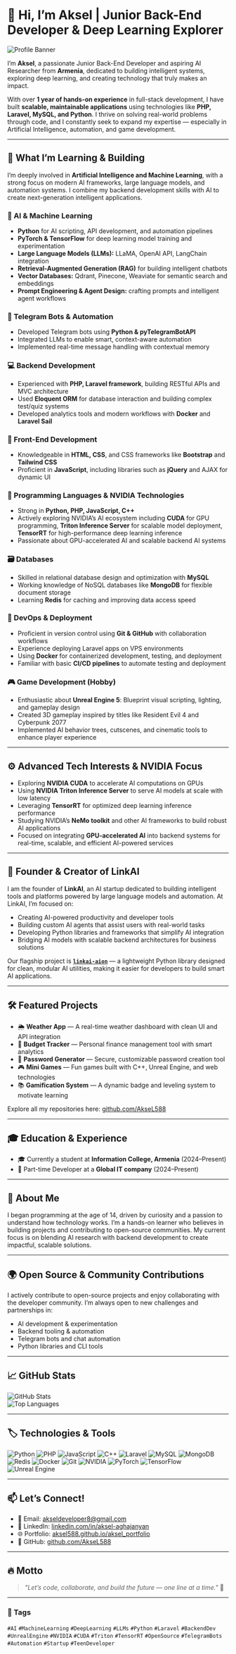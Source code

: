 # 👋 Hi, I’m Aksel | Junior Back-End Developer & Deep Learning Explorer

![Profile Banner](https://raw.githubusercontent.com/AkseL588/AkseL588/main/banner.png)

I’m **Aksel**, a passionate Junior Back-End Developer and aspiring AI Researcher from **Armenia**, dedicated to building intelligent systems, exploring deep learning, and creating technology that truly makes an impact.

With over **1 year of hands-on experience** in full-stack development, I have built **scalable, maintainable applications** using technologies like **PHP, Laravel, MySQL, and Python**. I thrive on solving real-world problems through code, and I constantly seek to expand my expertise — especially in Artificial Intelligence, automation, and game development.

---

## 🚀 What I’m Learning & Building

I’m deeply involved in **Artificial Intelligence and Machine Learning**, with a strong focus on modern AI frameworks, large language models, and automation systems. I combine my backend development skills with AI to create next-generation intelligent applications.

### 🔬 AI & Machine Learning

- **Python** for AI scripting, API development, and automation pipelines  
- **PyTorch & TensorFlow** for deep learning model training and experimentation  
- **Large Language Models (LLMs):** LLaMA, OpenAI API, LangChain integration  
- **Retrieval-Augmented Generation (RAG)** for building intelligent chatbots  
- **Vector Databases:** Qdrant, Pinecone, Weaviate for semantic search and embeddings  
- **Prompt Engineering & Agent Design:** crafting prompts and intelligent agent workflows  

### 🤖 Telegram Bots & Automation

- Developed Telegram bots using **Python & pyTelegramBotAPI**  
- Integrated LLMs to enable smart, context-aware automation  
- Implemented real-time message handling with contextual memory  

### 💻 Backend Development

- Experienced with **PHP, Laravel framework**, building RESTful APIs and MVC architecture  
- Used **Eloquent ORM** for database interaction and building complex test/quiz systems  
- Developed analytics tools and modern workflows with **Docker** and **Laravel Sail**  

### 🎨 Front-End Development

- Knowledgeable in **HTML, CSS**, and CSS frameworks like **Bootstrap** and **Tailwind CSS**  
- Proficient in **JavaScript**, including libraries such as **jQuery** and AJAX for dynamic UI  

### 🧠 Programming Languages & NVIDIA Technologies

- Strong in **Python, PHP, JavaScript, C++**  
- Actively exploring NVIDIA’s AI ecosystem including **CUDA** for GPU programming, **Triton Inference Server** for scalable model deployment, **TensorRT** for high-performance deep learning inference  
- Passionate about GPU-accelerated AI and scalable backend AI systems  

### 🗃️ Databases

- Skilled in relational database design and optimization with **MySQL**  
- Working knowledge of NoSQL databases like **MongoDB** for flexible document storage  
- Learning **Redis** for caching and improving data access speed  

### 🐳 DevOps & Deployment

- Proficient in version control using **Git & GitHub** with collaboration workflows  
- Experience deploying Laravel apps on VPS environments  
- Using **Docker** for containerized development, testing, and deployment  
- Familiar with basic **CI/CD pipelines** to automate testing and deployment  

### 🎮 Game Development (Hobby)

- Enthusiastic about **Unreal Engine 5**: Blueprint visual scripting, lighting, and gameplay design  
- Created 3D gameplay inspired by titles like Resident Evil 4 and Cyberpunk 2077  
- Implemented AI behavior trees, cutscenes, and cinematic tools to enhance player experience  

---

## ⚙️ Advanced Tech Interests & NVIDIA Focus

- Exploring **NVIDIA CUDA** to accelerate AI computations on GPUs  
- Using **NVIDIA Triton Inference Server** to serve AI models at scale with low latency  
- Leveraging **TensorRT** for optimized deep learning inference performance  
- Studying NVIDIA’s **NeMo toolkit** and other AI frameworks to build robust AI applications  
- Focused on integrating **GPU-accelerated AI** into backend systems for real-time, scalable, and efficient AI-powered services  

---

## 🚀 Founder & Creator of LinkAI

I am the founder of **LinkAI**, an AI startup dedicated to building intelligent tools and platforms powered by large language models and automation. At LinkAI, I’m focused on:

- Creating AI-powered productivity and developer tools  
- Building custom AI agents that assist users with real-world tasks  
- Developing Python libraries and frameworks that simplify AI integration  
- Bridging AI models with scalable backend architectures for business solutions  

Our flagship project is **[`linkai-aion`](https://pypi.org/project/linkai-aion/)** — a lightweight Python library designed for clean, modular AI utilities, making it easier for developers to build smart AI applications.

---

## 🛠 Featured Projects

- 🌦️ **Weather App** — A real-time weather dashboard with clean UI and API integration  
- 💸 **Budget Tracker** — Personal finance management tool with smart analytics  
- 🔐 **Password Generator** — Secure, customizable password creation tool  
- 🎮 **Mini Games** — Fun games built with C++, Unreal Engine, and web technologies  
- 📚 **Gamification System** — A dynamic badge and leveling system to motivate learning  

Explore all my repositories here: [github.com/AkseL588](https://github.com/AkseL588)

---

## 🎓 Education & Experience

- 🎓 Currently a student at **Information College, Armenia** (2024–Present)  
- 💼 Part-time Developer at a **Global IT company** (2024–Present)  

---

## 💬 About Me

I began programming at the age of 14, driven by curiosity and a passion to understand how technology works. I’m a hands-on learner who believes in building projects and contributing to open-source communities. My current focus is on blending AI research with backend development to create impactful, scalable solutions.

---

## 🌍 Open Source & Community Contributions

I actively contribute to open-source projects and enjoy collaborating with the developer community. I’m always open to new challenges and partnerships in:

- AI development & experimentation  
- Backend tooling & automation  
- Telegram bots and chat automation  
- Python libraries and CLI tools  

---

## 📈 GitHub Stats

![GitHub Stats](https://github-readme-stats.vercel.app/api?username=AkseL588&show_icons=true&theme=radical)  
![Top Languages](https://github-readme-stats.vercel.app/api/top-langs/?username=AkseL588&layout=compact&theme=radical)  

---

## 🏷️ Technologies & Tools

![Python](https://img.shields.io/badge/-Python-3776AB?style=for-the-badge&logo=python&logoColor=white)
![PHP](https://img.shields.io/badge/-PHP-777BB4?style=for-the-badge&logo=php&logoColor=white)
![JavaScript](https://img.shields.io/badge/-JavaScript-F7DF1E?style=for-the-badge&logo=javascript&logoColor=black)
![C++](https://img.shields.io/badge/-C++-00599C?style=for-the-badge&logo=c%2B%2B&logoColor=white)
![Laravel](https://img.shields.io/badge/-Laravel-FF2D20?style=for-the-badge&logo=laravel&logoColor=white)
![MySQL](https://img.shields.io/badge/-MySQL-4479A1?style=for-the-badge&logo=mysql&logoColor=white)
![MongoDB](https://img.shields.io/badge/-MongoDB-47A248?style=for-the-badge&logo=mongodb&logoColor=white)
![Redis](https://img.shields.io/badge/-Redis-DC382D?style=for-the-badge&logo=redis&logoColor=white)
![Docker](https://img.shields.io/badge/-Docker-2496ED?style=for-the-badge&logo=docker&logoColor=white)
![Git](https://img.shields.io/badge/-Git-F05032?style=for-the-badge&logo=git&logoColor=white)
![NVIDIA](https://img.shields.io/badge/-NVIDIA-76B900?style=for-the-badge&logo=nvidia&logoColor=white)
![PyTorch](https://img.shields.io/badge/-PyTorch-EE4C2C?style=for-the-badge&logo=pyTorch&logoColor=white)
![TensorFlow](https://img.shields.io/badge/-TensorFlow-FF6F00?style=for-the-badge&logo=tensorflow&logoColor=white)
![Unreal Engine](https://img.shields.io/badge/-Unreal%20Engine-312F2F?style=for-the-badge&logo=unrealengine&logoColor=white)

---

## 📫 Let’s Connect!

- 📧 Email: [akseldeveloper8@gmail.com](mailto:akseldeveloper8@gmail.com)  
- 💼 LinkedIn: [linkedin.com/in/aksel-aghajanyan](https://www.linkedin.com/in/aksel-aghajanyan/)  
- 🌐 Portfolio: [aksel588.github.io/aksel_portfolio](https://aksel588.github.io/aksel_portfolio/)  
- 🐙 GitHub: [github.com/AkseL588](https://github.com/AkseL588)

---

## 🔥 Motto

> _"Let’s code, collaborate, and build the future — one line at a time."_ 🚀

---

### 🔖 Tags

`#AI` `#MachineLearning` `#DeepLearning` `#LLMs` `#Python` `#Laravel` `#BackendDev` `#UnrealEngine` `#NVIDIA` `#CUDA` `#Triton` `#TensorRT` `#OpenSource` `#TelegramBots` `#Automation` `#Startup` `#TeenDeveloper`

